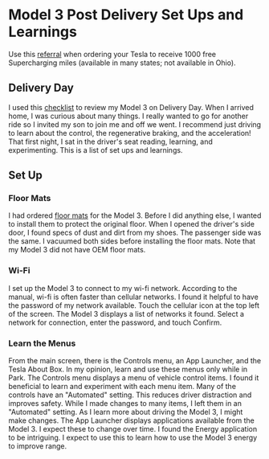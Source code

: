 # Model 3 Post Delivery Set Ups and Learnings
Use this [referral](https://ts.la/josephe14597) when ordering your Tesla to receive 1000 free Supercharging miles (available in many states; not available in Ohio).

## Delivery Day
I used this [checklist](https://github.com/mykeln/teslaprep) to review my Model 3 on Delivery Day.  When I arrived home, I was curious about many things.  I really wanted to go for another ride so I invited my son to join me and off we went.  I recommend just driving to learn about the control, the regenerative braking, and the acceleration!
That first night, I sat in the driver's seat reading, learning, and experimenting.  This is a list of set ups and learnings.

## Set Up
### Floor Mats
I had ordered [floor mats](https://www.taptes.com/products/taptes-3d-all-weather-floor-mats-for-tesla-model-3) for the Model 3.  Before I did anything else, I wanted to install them to protect the original floor.  When I opened the driver's side door, I found specs of dust and dirt from my shoes.  The passenger side was the same.  I vacuumed both sides before installing the floor mats.  Note that my Model 3 did not have OEM floor mats.

### Wi-Fi
I set up the Model 3 to connect to my wi-fi network.  According to the manual, wi-fi is often faster than cellular networks.  I found it helpful to have the password of my network available.
Touch the cellular icon at the top left of the screen.  The Model 3 displays a list of networks it found.  Select a network for connection, enter the password, and touch Confirm.

### Learn the Menus
From the main screen, there is the Controls menu, an App Launcher, and the Tesla About Box.  In my opinion, learn and use these menus only while in Park.
The Controls menu displays a menu of vehicle control items.  I found it beneficial to learn and experiment with each menu item.  Many of the controls have an "Automated" setting.  This reduces driver distraction and improves safety.  While I made changes to many items, I left them in an "Automated" setting.  As I learn more about driving the Model 3, I might make changes.
The App Launcher displays applications available from the Model 3.  I expect these to change over time.  I found the Energy application to be intriguing.  I expect to use this to learn how to use the Model 3 energy to improve range.
